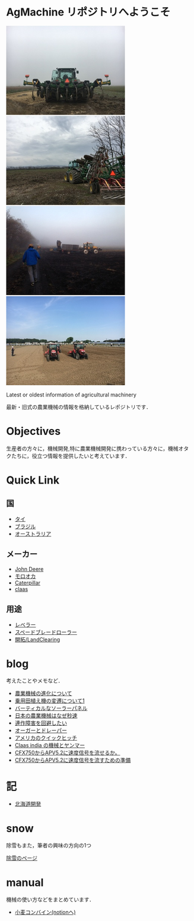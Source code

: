 # AgMachine リポジトリへようこそ
![](./img/1.jpg)![](./img/2.jpg)
![](./img/3.jpg)![](./img/4.jpg)

Latest or oldest information of agricultural machinery

最新・旧式の農業機械の情報を格納しているレポジトリです．

# Objectives
生産者の方々に，機械開発,特に農業機械開発に携わっている方々に，機械オタクたちに，役立つ情報を提供したいと考えています．

# Quick Link

## 国
- [タイ](ag/Thailand)
- [ブラジル](ag/Brazil)
- [オーストラリア](ag/Australia)

## メーカー
- [John Deere](ag/deere)
- [モロオカ](ag/morooka)
- [Caterpillar](ag/cat)
- [claas](ag/claas)

## 用途
- [レベラー](ag/landLevel)
- [スペードブレードローラー](ag/landHarrow)
- [開拓/LandClearing](ag/landClearing)

# blog
考えたことやメモなど．
- [農業機械の進化について](./blog/230804.md)
- [乗用田植え機の変遷について1](./blog/230913.md)
- [バーティカルなソーラーパネル](./blog/230914.md)
- [日本の農業機械はなぜ秒速](./blog/231018.md)
- [連作障害を回避したい](./blog/240723.md)
- [オーガーとドレーパー](./blog/241116.md)
- [アメリカのクイックヒッチ](./blog/241118.md)
- [Claas india の機械とヤンマー](./blog/250324.md)
- [CFX750からAPV5.2に速度信号を流せるか。](./blog/250404.md)
- [CFX750からAPV5.2に速度信号を流すための準備](./blog/250407.md)

# 記
- [北海道開発](./ag/kaihatsu/README.md)

# snow
除雪もまた，筆者の興味の方向の1つ

[除雪のページ](./snow/)

# manual
機械の使い方などをまとめています．

- [小麦コンバイン(notionへ)](https://takam1602.notion.site/71285afa237b4355bffca9ee7caa2e40?pvs=4)
